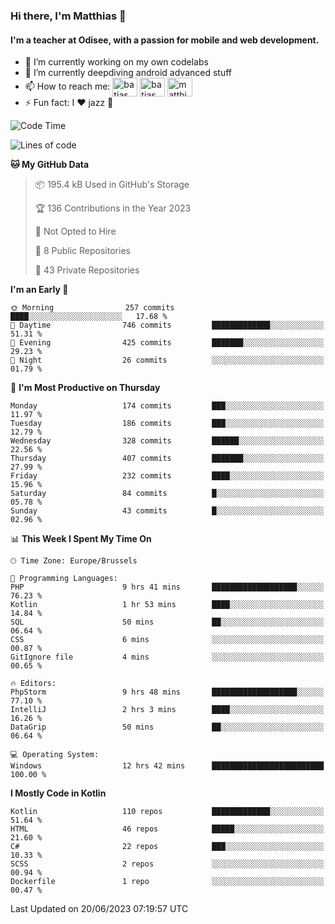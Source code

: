 ### Hi there, I'm Matthias 👋

#### I'm a teacher at Odisee, with a passion for mobile and web development.

- 🔭 I’m currently working on my own codelabs
- 🌱 I’m currently deepdiving android advanced stuff
- 📫 How to reach me: <a href="https://dev.to/batjas" target="_blank"><img align="center" src="https://raw.githubusercontent.com/rahuldkjain/github-profile-readme-generator/master/src/images/icons/Social/devto.svg" alt="batjas" height="30" width="40" /></a>
<a href="https://twitter.com/batjas" target="_blank"><img align="center" src="https://raw.githubusercontent.com/rahuldkjain/github-profile-readme-generator/master/src/images/icons/Social/twitter.svg" alt="batjas" height="30" width="40" /></a>
<a href="https://linkedin.com/in/matthiasdruwé" target="_blank"><img align="center" src="https://raw.githubusercontent.com/rahuldkjain/github-profile-readme-generator/master/src/images/icons/Social/linked-in-alt.svg" alt="matthiasdruwé" height="30" width="40" /></a>
- ⚡ Fun fact: I ❤ jazz 🎷


<!--START_SECTION:waka-->
![Code Time](http://img.shields.io/badge/Code%20Time-787%20hrs%2023%20mins-blue)

![Lines of code](https://img.shields.io/badge/From%20Hello%20World%20I%27ve%20Written-1.6%20million%20lines%20of%20code-blue)

**🐱 My GitHub Data** 

> 📦 195.4 kB Used in GitHub's Storage 
 > 
> 🏆 136 Contributions in the Year 2023
 > 
> 🚫 Not Opted to Hire
 > 
> 📜 8 Public Repositories 
 > 
> 🔑 43 Private Repositories 
 > 
**I'm an Early 🐤** 

```text
🌞 Morning                257 commits         ████░░░░░░░░░░░░░░░░░░░░░   17.68 % 
🌆 Daytime                746 commits         █████████████░░░░░░░░░░░░   51.31 % 
🌃 Evening                425 commits         ███████░░░░░░░░░░░░░░░░░░   29.23 % 
🌙 Night                  26 commits          ░░░░░░░░░░░░░░░░░░░░░░░░░   01.79 % 
```
📅 **I'm Most Productive on Thursday** 

```text
Monday                   174 commits         ███░░░░░░░░░░░░░░░░░░░░░░   11.97 % 
Tuesday                  186 commits         ███░░░░░░░░░░░░░░░░░░░░░░   12.79 % 
Wednesday                328 commits         ██████░░░░░░░░░░░░░░░░░░░   22.56 % 
Thursday                 407 commits         ███████░░░░░░░░░░░░░░░░░░   27.99 % 
Friday                   232 commits         ████░░░░░░░░░░░░░░░░░░░░░   15.96 % 
Saturday                 84 commits          █░░░░░░░░░░░░░░░░░░░░░░░░   05.78 % 
Sunday                   43 commits          █░░░░░░░░░░░░░░░░░░░░░░░░   02.96 % 
```


📊 **This Week I Spent My Time On** 

```text
🕑︎ Time Zone: Europe/Brussels

💬 Programming Languages: 
PHP                      9 hrs 41 mins       ███████████████████░░░░░░   76.23 % 
Kotlin                   1 hr 53 mins        ████░░░░░░░░░░░░░░░░░░░░░   14.84 % 
SQL                      50 mins             ██░░░░░░░░░░░░░░░░░░░░░░░   06.64 % 
CSS                      6 mins              ░░░░░░░░░░░░░░░░░░░░░░░░░   00.87 % 
GitIgnore file           4 mins              ░░░░░░░░░░░░░░░░░░░░░░░░░   00.65 % 

🔥 Editors: 
PhpStorm                 9 hrs 48 mins       ███████████████████░░░░░░   77.10 % 
IntelliJ                 2 hrs 3 mins        ████░░░░░░░░░░░░░░░░░░░░░   16.26 % 
DataGrip                 50 mins             ██░░░░░░░░░░░░░░░░░░░░░░░   06.64 % 

💻 Operating System: 
Windows                  12 hrs 42 mins      █████████████████████████   100.00 % 
```

**I Mostly Code in Kotlin** 

```text
Kotlin                   110 repos           █████████████░░░░░░░░░░░░   51.64 % 
HTML                     46 repos            █████░░░░░░░░░░░░░░░░░░░░   21.60 % 
C#                       22 repos            ███░░░░░░░░░░░░░░░░░░░░░░   10.33 % 
SCSS                     2 repos             ░░░░░░░░░░░░░░░░░░░░░░░░░   00.94 % 
Dockerfile               1 repo              ░░░░░░░░░░░░░░░░░░░░░░░░░   00.47 % 
```




 Last Updated on 20/06/2023 07:19:57 UTC
<!--END_SECTION:waka-->
